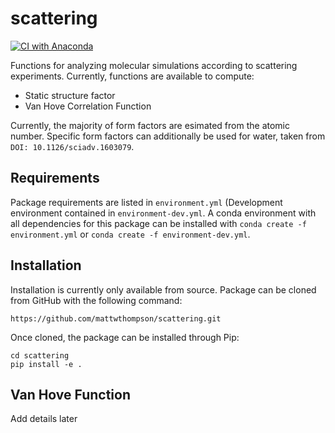 # scattering
[![CI with Anaconda](https://github.com/mattwthompson/scattering/actions/workflows/main.yml/badge.svg)](https://github.com/mattwthompson/scattering/actions/workflows/main.yml)

Functions for analyzing molecular simulations according to scattering experiments.  Currently, functions are available to compute:
- Static structure factor
- Van Hove Correlation Function

Currently, the majority of form factors are esimated from the atomic
number.  Specific form factors can additionally be used for water,
taken from `DOI: 10.1126/sciadv.1603079`.

## Requirements
Package requirements are listed in `environment.yml` (Development environment contained in `environment-dev.yml`.
A conda environment with all dependencies for this package can be installed with `conda create -f environment.yml` or `conda create -f environment-dev.yml`.

## Installation
Installation is currently only available from source.
Package can be cloned from GitHub with the following command:
```
https://github.com/mattwthompson/scattering.git
```
Once cloned, the package can be installed through Pip:
```
cd scattering
pip install -e .
```

## Van Hove Function
Add details later
